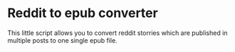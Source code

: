 # Reddit to epub converter

This little script allows you to convert reddit storries which are published in multiple posts to one single epub file.